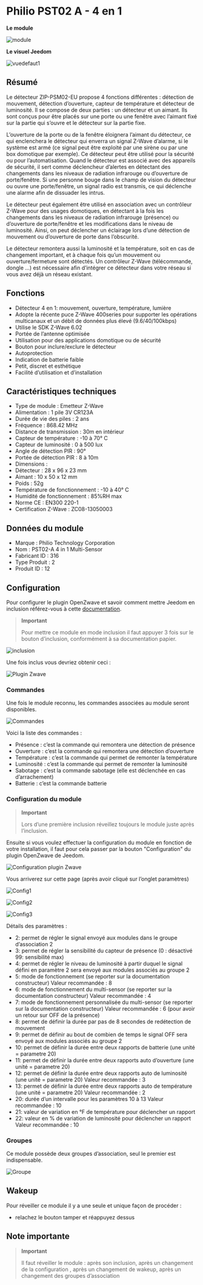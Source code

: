 # Philio PST02 A - 4 en 1

**Le module**

![module](images/philio.pst02a/module.jpg)

**Le visuel Jeedom**

![vuedefaut1](images/philio.pst02a/vuedefaut1.jpg)

## Résumé

Le détecteur ZIP-PSM02-EU propose 4 fonctions différentes : détection de mouvement, détection d’ouverture, capteur de température et détecteur de luminosité. Il se compose de deux parties : un détecteur et un aimant. Ils sont conçus pour être placés sur une porte ou une fenêtre avec l’aimant fixé sur la partie qui s’ouvre et le détecteur sur la partie fixe.

L’ouverture de la porte ou de la fenêtre éloignera l’aimant du détecteur, ce qui enclenchera le détecteur qui enverra un signal Z-Wave d’alarme, si le système est armé (ce signal peut être exploité par une sirène ou par une box domotique par exemple). Ce détecteur peut être utilisé pour la sécurité ou pour l’automatisation. Quand le détecteur est associé avec des appareils de sécurité, il sert comme déclencheur d’alertes en détectant des changements dans les niveaux de radiation infrarouge ou d’ouverture de porte/fenêtre. Si une personne bouge dans le champ de vision du détecteur ou ouvre une porte/fenêtre, un signal radio est transmis, ce qui déclenche une alarme afin de dissuader les intrus.

Le détecteur peut également être utilisé en association avec un contrôleur Z-Wave pour des usages domotiques, en détectant à la fois les changements dans les niveaux de radiation infrarouge (présence) ou d’ouverture de porte/fenêtre et les modifications dans le niveau de luminosité. Ainsi, on peut déclencher un éclairage lors d’une détection de mouvement ou d’ouverture de porte dans l’obscurité.

Le détecteur remontera aussi la luminosité et la température, soit en cas de changement important, et à chaque fois qu’un mouvement ou ouverture/fermeture sont détectés. Un contrôleur Z-Wave (télécommande, dongle …​) est nécessaire afin d’intégrer ce détecteur dans votre réseau si vous avez déjà un réseau existant.

## Fonctions

-   Détecteur 4 en 1: mouvement, ouverture, température, lumière
-   Adopte la récente puce Z-Wave 400series pour supporter les opérations multicanaux et un débit de données plus élevé (9.6/40/100kbps)
-   Utilise le SDK Z-Wave 6.02
-   Portée de l’antenne optimisée
-   Utilisation pour des applications domotique ou de sécurité
-   Bouton pour inclure/exclure le détecteur
-   Autoprotection
-   Indication de batterie faible
-   Petit, discret et esthétique
-   Facilité d’utilisation et d’installation

## Caractéristiques techniques

-   Type de module : Emetteur Z-Wave
-   Alimentation : 1 pile 3V CR123A
-   Durée de vie des piles : 2 ans
-   Fréquence : 868.42 MHz
-   Distance de transmission : 30m en intérieur
-   Capteur de température : -10 à 70° C
-   Capteur de luminosité : 0 à 500 lux
-   Angle de détection PIR : 90°
-   Portée de détection PIR : 8 à 10m
-   Dimensions :
  -   Détecteur : 28 x 96 x 23 mm
  -   Aimant : 10 x 50 x 12 mm
-   Poids : 52g
-   Température de fonctionnement : -10 à 40° C
-   Humidité de fonctionnement : 85%RH max
-   Norme CE : EN300 220-1
-   Certification Z-Wave : ZC08-13050003

## Données du module

-   Marque : Philio Technology Corporation
-   Nom : PST02-A 4 in 1 Multi-Sensor
-   Fabricant ID : 316
-   Type Produit : 2
-   Produit ID : 12

## Configuration

Pour configurer le plugin OpenZwave et savoir comment mettre Jeedom en inclusion référez-vous à cette [documentation](../plugins/automation%20protocol/openzwave/).

> **Important**
>
> Pour mettre ce module en mode inclusion il faut appuyer 3 fois sur le bouton d’inclusion, conformément à sa documentation papier.

![inclusion](images/philio.pst02a/inclusion.jpg)

Une fois inclus vous devriez obtenir ceci :

![Plugin Zwave](images/philio.pst02a/information.jpg)

### Commandes

Une fois le module reconnu, les commandes associées au module seront disponibles.

![Commandes](images/philio.pst02a/commandes.jpg)

Voici la liste des commandes :

-   Présence : c’est la commande qui remontera une détection de présence
-   Ouverture : c’est la commande qui remontera une détection d’ouverture
-   Température : c’est la commande qui permet de remonter la température
-   Luminosité : c’est la commande qui permet de remonter la luminosité
-   Sabotage : c’est la commande sabotage (elle est déclenchée en cas d’arrachement)
-   Batterie : c’est la commande batterie

### Configuration du module

> **Important**
>
> Lors d’une première inclusion réveillez toujours le module juste après l’inclusion.

Ensuite si vous voulez effectuer la configuration du module en fonction de votre installation, il faut pour cela passer par la bouton "Configuration" du plugin OpenZwave de Jeedom.

![Configuration plugin Zwave](images/plugin/bouton_configuration.jpg)

Vous arriverez sur cette page (après avoir cliqué sur l’onglet paramètres)

![Config1](images/philio.pst02a/config1.jpg)

![Config2](images/philio.pst02a/config2.jpg)

![Config3](images/philio.pst02a/config3.jpg)

Détails des paramètres :

-   2: permet de régler le signal envoyé aux modules dans le groupe d’association 2
-   3: permet de régler la sensibilité du capteur de présence (0 : désactivé 99: sensibilité max)
-   4: permet de régler le niveau de luminosité à partir duquel le signal défini en paramètre 2 sera envoyé aux modules associés au groupe 2
-   5: mode de fonctionnement (se reporter sur la documentation constructeur) Valeur recommandée : 8
-   6: mode de fonctionnement du multi-sensor (se reporter sur la documentation constructeur) Valeur recommandée : 4
-   7: mode de fonctionnement personnalisée du multi-sensor (se reporter sur la documentation constructeur) Valeur recommandée : 6 (pour avoir un retour sur OFF de la présence)
-   8: permet de définir la durée par pas de 8 secondes de redétection de mouvement
-   9: permet de définir au bout de combien de temps le signal OFF sera envoyé aux modules associés au groupe 2
-   10: permet de définir la durée entre deux rapports de batterie (une unité = parametre 20)
-   11: permet de définir la durée entre deux rapports auto d’ouverture (une unité = parametre 20)
-   12: permet de définir la durée entre deux rapports auto de luminosité (une unité = parametre 20) Valeur recommandée : 3
-   13: permet de définir la durée entre deux rapports auto de température (une unité = parametre 20) Valeur recommandée : 2
-   20: durée d’un intervalle pour les paramètres 10 à 13 Valeur recommandée : 10
-   21: valeur de variation en °F de température pour déclencher un rapport
-   22: valeur en % de variation de luminosité pour déclencher un rapport Valeur recommandée : 10

### Groupes

Ce module possède deux groupes d’association, seul le premier est indispensable.

![Groupe](images/philio.pst02a/groupe.jpg)

## Wakeup

Pour réveiller ce module il y a une seule et unique façon de procéder :

-   relachez le bouton tamper et réappuyez dessus

## Note importante

> **Important**
>
> Il faut réveiller le module : après son inclusion, après un changement de la configuration , après un changement de wakeup, après un changement des groupes d’association
